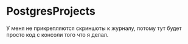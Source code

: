 # PostgresProjects
У меня не прикрепляются скриншоты к журналу, потому тут будет просто код с консоли того что я делал.
